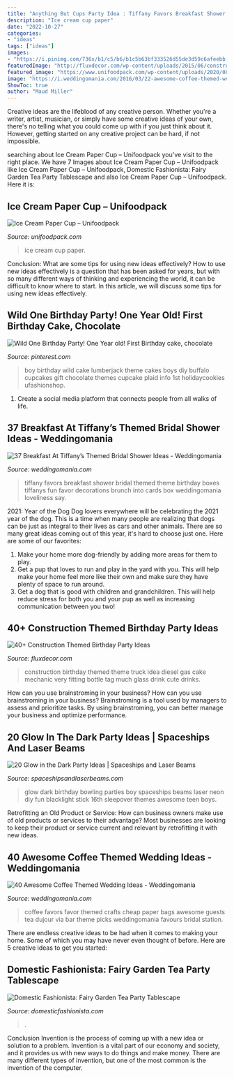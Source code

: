 ```yaml
---
title: "Anything But Cups Party Idea : Tiffany Favors Breakfast Shower Bridal Themed Theme Birthday Boxes Tiffanys Fun Favor Decorations Brunch Into Cards Box Weddingomania Loveliness Say"
description: "Ice cream cup paper"
date: "2022-10-27"
categories:
- "ideas"
tags: ["ideas"]
images:
- "https://i.pinimg.com/736x/b1/c5/b6/b1c5b63bf333526d55de3d59c6afeebb.jpg"
featuredImage: "http://fluxdecor.com/wp-content/uploads/2015/06/construction-birthday-party/25-construction-themed-birthday-party.jpg"
featured_image: "https://www.unifoodpack.com/wp-content/uploads/2020/08/Ice-Cream-Paper-Cup-3.jpg"
image: "https://i.weddingomania.com/2016/03/22-awesome-coffee-themed-wedding-ideas-10.jpg"
ShowToc: true
author: "Maud Miller"
---
```



Creative ideas are the lifeblood of any creative person. Whether you're a writer, artist, musician, or simply have some creative ideas of your own, there's no telling what you could come up with if you just think about it. However, getting started on any creative project can be hard, if not impossible.

	

		
searching about Ice Cream Paper Cup – Unifoodpack you've visit to the right place. We have 7 Images about Ice Cream Paper Cup – Unifoodpack like Ice Cream Paper Cup – Unifoodpack, Domestic Fashionista: Fairy Garden Tea Party Tablescape and also Ice Cream Paper Cup – Unifoodpack. Here it is:
		
    
## Ice Cream Paper Cup – Unifoodpack

<img loading=lazy src="https://www.unifoodpack.com/wp-content/uploads/2020/08/Ice-Cream-Paper-Cup-3.jpg" onerror="this.onerror=null;this.src='https://tse4.mm.bing.net/th?id=OIP.hYpyrfUglmcU9pWlGv70ZgHaHa&amp;pid=15.1';" alt="Ice Cream Paper Cup – Unifoodpack">

_Source: unifoodpack.com_

>ice cream cup paper. 

	

Conclusion: What are some tips for using new ideas effectively?
How to use new ideas effectively is a question that has been asked for years, but with so many different ways of thinking and experiencing the world, it can be difficult to know where to start. In this article, we will discuss some tips for using new ideas effectively.

    
## Wild One Birthday Party! One Year Old! First Birthday Cake, Chocolate

<img loading=lazy src="https://i.pinimg.com/736x/b1/c5/b6/b1c5b63bf333526d55de3d59c6afeebb.jpg" onerror="this.onerror=null;this.src='https://tse3.mm.bing.net/th?id=OIP.OxVh_-KLHIQWqwj8YHQLjAHaTC&amp;pid=15.1';" alt="Wild One Birthday Party! One Year old! First Birthday cake, chocolate">

_Source: pinterest.com_

>boy birthday wild cake lumberjack theme cakes boys diy buffalo cupcakes gift chocolate themes cupcake plaid info 1st holidaycookies ufashionshop. 

	

1. Create a social media platform that connects people from all walks of life. 

    
## 37 Breakfast At Tiffany’s Themed Bridal Shower Ideas - Weddingomania

<img loading=lazy src="https://i.weddingomania.com/2016/04/bridal-shower-favors-packed-into-tiffany-blue-boxes-and-with-white-ribbons-will-be-a-nice-idea-for-such-a-themed-party.jpg" onerror="this.onerror=null;this.src='https://tse3.mm.bing.net/th?id=OIP.S7tE7PWLYUQ84xHW_rlScQHaLC&amp;pid=15.1';" alt="37 Breakfast At Tiffany’s Themed Bridal Shower Ideas - Weddingomania">

_Source: weddingomania.com_

>tiffany favors breakfast shower bridal themed theme birthday boxes tiffanys fun favor decorations brunch into cards box weddingomania loveliness say. 

	

2021: Year of the Dog
Dog lovers everywhere will be celebrating the 2021 year of the dog. This is a time when many people are realizing that dogs can be just as integral to their lives as cars and other animals. There are so many great ideas coming out of this year, it's hard to choose just one. Here are some of our favorites: 
1) Make your home more dog-friendly by adding more areas for them to play.
2) Get a pup that loves to run and play in the yard with you. This will help make your home feel more like their own and make sure they have plenty of space to run around. 
3) Get a dog that is good with children and grandchildren. This will help reduce stress for both you and your pup as well as increasing communication between you two!

    
## 40+ Construction Themed Birthday Party Ideas

<img loading=lazy src="http://fluxdecor.com/wp-content/uploads/2015/06/construction-birthday-party/25-construction-themed-birthday-party.jpg" onerror="this.onerror=null;this.src='https://tse3.mm.bing.net/th?id=OIP.ZWGq3KMhBdCd8lyDxY-5BwHaLH&amp;pid=15.1';" alt="40+ Construction Themed Birthday Party Ideas">

_Source: fluxdecor.com_

>construction birthday themed theme truck idea diesel gas cake mechanic very fitting bottle tag much glass drink cute drinks. 

	

How can you use brainstroming in your business?
How can you use brainstroming in your business? Brainstroming is a tool used by managers to assess and prioritize tasks. By using brainstroming, you can better manage your business and optimize performance.

    
## 20 Glow In The Dark Party Ideas | Spaceships And Laser Beams

<img loading=lazy src="http://spaceshipsandlaserbeams.com/wp-content/uploads/2015/09/glow-in-the-dark-birthday-party-ideas-boys.jpg" onerror="this.onerror=null;this.src='https://tse1.mm.bing.net/th?id=OIP.mNxnmfNyFDxSRtMiVn0AhAHaLH&amp;pid=15.1';" alt="20 Glow in the Dark Party Ideas | Spaceships and Laser Beams">

_Source: spaceshipsandlaserbeams.com_

>glow dark birthday bowling parties boy spaceships beams laser neon diy fun blacklight stick 16th sleepover themes awesome teen boys. 

	

Retrofitting an Old Product or Service: How can business owners make use of old products or services to their advantage?
Most businesses are looking to keep their product or service current and relevant by retrofitting it with new ideas.

    
## 40 Awesome Coffee Themed Wedding Ideas - Weddingomania

<img loading=lazy src="https://i.weddingomania.com/2016/03/22-awesome-coffee-themed-wedding-ideas-10.jpg" onerror="this.onerror=null;this.src='https://tse1.mm.bing.net/th?id=OIP.8d586gDPyus58rXtTZ0vmAHaLH&amp;pid=15.1';" alt="40 Awesome Coffee Themed Wedding Ideas - Weddingomania">

_Source: weddingomania.com_

>coffee favors favor themed crafts cheap paper bags awesome guests tea dujour via bar theme picks weddingomania favours bridal station. 

	

There are endless creative ideas to be had when it comes to making your home. Some of which you may have never even thought of before. Here are 5 creative ideas to get you started:

    
## Domestic Fashionista: Fairy Garden Tea Party Tablescape

<img loading=lazy src="https://1.bp.blogspot.com/-EymEtLiwwGA/UzBngz_mqBI/AAAAAAAAeNE/QP6S27XX8Wo/s1600/Fairy+Garden+Tea+Party+Tablescape-31.jpg" onerror="this.onerror=null;this.src='https://tse3.mm.bing.net/th?id=OIP.o6VZQiXoj5FIFVx2P9YEkAHaLG&amp;pid=15.1';" alt="Domestic Fashionista: Fairy Garden Tea Party Tablescape">

_Source: domesticfashionista.com_

>. 

	

Conclusion
Invention is the process of coming up with a new idea or solution to a problem. Invention is a vital part of our economy and society, and it provides us with new ways to do things and make money. There are many different types of invention, but one of the most common is the invention of the computer.

